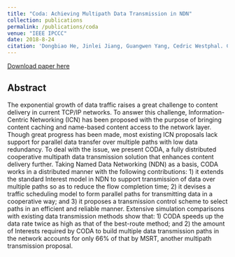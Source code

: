 ```yaml
---
title: "Coda: Achieving Multipath Data Transmission in NDN"
collection: publications
permalink: /publications/coda
venue: "IEEE IPCCC"
date: 2018-8-24
citation: 'Dongbiao He, Jinlei Jiang, Guangwen Yang, Cedric Westphal. Coda: Achieving Multipath Data Transmission in NDN. Proceedings of IPCCC. IEEE, 2018'
---
```

[Download paper here](https://herbdb.github.io/files/coda.pdf)

## Abstract
The exponential growth of data traffic raises a great challenge to content delivery in current TCP/IP networks. To answer this challenge, Information-Centric Networking (ICN) has been proposed with the purpose of bringing content caching and name-based content access to the network layer. Though great progress has been made, most existing ICN proposals lack support for parallel data transfer over multiple paths with low data redundancy. To deal with the issue, we present CODA, a fully distributed cooperative multipath data transmission solution that enhances content delivery further. Taking Named Data Networking (NDN) as a basis, CODA works in a distributed manner with the following contributions: 1) it extends the standard Interest model in NDN to support transmission of data over multiple paths so as to reduce the flow completion time; 2) it devises a traffic scheduling model to form parallel paths for transmitting data in a cooperative way; and 3) it proposes a transmission control scheme to select paths in an efficient and reliable manner. Extensive simulation comparisons with existing data transmission methods show that: 1) CODA speeds up the data rate twice as high as that of the best-route method; and 2) the amount of Interests required by CODA to build multiple data transmission paths in the network accounts for only 66% of that by MSRT, another multipath transmission proposal.
